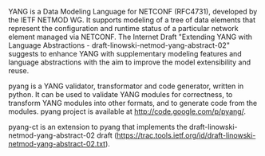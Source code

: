 YANG is a Data Modeling Language for NETCONF (RFC4731), developed by the IETF NETMOD WG. It supports modeling of a tree of data elements that represent the configuration and runtime   status of a particular network element managed via NETCONF. The Internet Draft "Extending YANG with Language Abstractions - draft-linowski-netmod-yang-abstract-02" suggests to enhance YANG with supplementary modeling features and language abstractions with the aim to improve the model extensibility and reuse.

pyang is a YANG validator, transformator and code generator, written in python. It can be used to validate YANG modules for correctness, to transform YANG modules into other formats, and to generate code from the modules. pyang project is available at http://code.google.com/p/pyang/.

pyang-ct is an extension to pyang that implements the draft-linowski-netmod-yang-abstract-02 draft (https://trac.tools.ietf.org/id/draft-linowski-netmod-yang-abstract-02.txt).